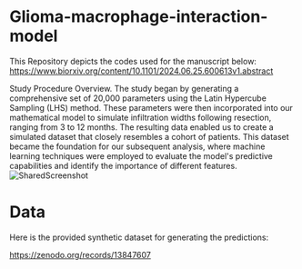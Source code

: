 # Glioma-macrophage-interaction-model

This Repository depicts the codes used for the manuscript below:
https://www.biorxiv.org/content/10.1101/2024.06.25.600613v1.abstract


Study Procedure Overview. The study began by generating a comprehensive set of 20,000 parameters using the Latin Hypercube Sampling (LHS) method. These parameters were then incorporated into our mathematical model to simulate infiltration widths following resection, ranging from 3 to 12 months. The resulting data enabled us to create a simulated dataset that closely resembles a cohort of patients. This dataset became the foundation for our subsequent analysis, where machine learning techniques were employed to evaluate the model's predictive capabilities and identify the importance of different features.
![SharedScreenshot](https://github.com/user-attachments/assets/2fdbd38e-e098-45a8-b29f-615027ba68f1)

# Data

Here is the provided synthetic dataset for generating the predictions:

https://zenodo.org/records/13847607


